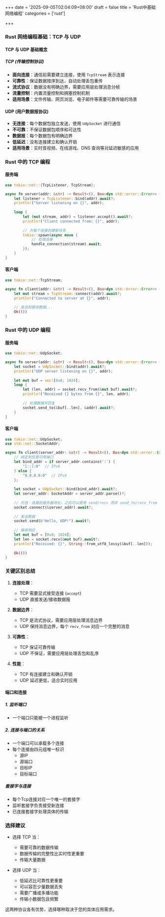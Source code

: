 +++
date = '2025-09-05T02:04:09+08:00'
draft = false
title = 'Rust中基础网络编程'
categories = ['rust']

+++

### Rust 网络编程基础：TCP 与 UDP

####  TCP 与 UDP 基础概念

##### TCP (传输控制协议)
- **面向连接**：通信前需要建立连接，使用 `TcpStream` 表示连接
- **可靠性**：保证数据按序到达，自动处理丢包重传
- **流式协议**：数据没有明确边界，需要应用层处理消息分帧
- **流量控制**：内置流量控制和拥塞控制机制
- **适用场景**：文件传输、网页浏览、电子邮件等需要可靠传输的场景

#### UDP (用户数据报协议)
- **无连接**：每个数据包独立发送，使用 `UdpSocket` 进行通信
- **不可靠**：不保证数据包顺序和可达性
- **数据报**：每个数据包有明确边界
- **低延迟**：没有连接建立和确认开销
- **适用场景**：实时音视频、在线游戏、DNS 查询等对延迟敏感的应用

### Rust 中的 TCP 编程

#### 服务端
```rust
use tokio::net::{TcpListener, TcpStream};

async fn server(addr: &str) -> Result<(), Box<dyn std::error::Error>> {
    let listener = TcpListener::bind(addr).await?;
    println!("Server listening on {}", addr);
    
    loop {
        let (mut stream, addr) = listener.accept().await?;
        println!("Client connected from: {}", addr);
        
        // 为每个连接创建新任务
        tokio::spawn(async move {
            // 处理连接
            handle_connection(stream).await;
        });
    }
}
```

#### 客户端
```rust
use tokio::net::TcpStream;

async fn client(addr: &str) -> Result<(), Box<dyn std::error::Error>> {
    let mut stream = TcpStream::connect(addr).await?;
    println!("Connected to server at {}", addr);
    
    // 发送和接收数据...
    Ok(())
}
```

### Rust 中的 UDP 编程

#### 服务端
```rust
use tokio::net::UdpSocket;

async fn server(addr: &str) -> Result<(), Box<dyn std::error::Error>> {
    let socket = UdpSocket::bind(addr).await?;
    println!("UDP server listening on {}", addr);
    
    let mut buf = vec![0u8; 1024];
    loop {
        let (len, addr) = socket.recv_from(&mut buf).await?;
        println!("Received {} bytes from {}", len, addr);
        
        // 处理数据并回复
        socket.send_to(&buf[..len], &addr).await?;
    }
}
```

#### 客户端
```rust
use tokio::net::UdpSocket;
use std::net::SocketAddr;

async fn client(server_addr: &str) -> Result<(), Box<dyn std::error::Error>> {
    // 绑定到任意可用端口
    let bind_addr = if server_addr.contains(':') {
        "[::]:0"  // IPv6
    } else {
        "0.0.0.0:0"  // IPv4
    };
    
    let socket = UdpSocket::bind(bind_addr).await?;
    let server_addr: SocketAddr = server_addr.parse()?;
    
    // 可选：连接到服务器地址，之后可以使用 send/recv 而非 send_to/recv_from
    socket.connect(&server_addr).await?;
    
    // 发送数据
    socket.send(b"Hello, UDP!").await?;
    
    // 接收响应
    let mut buf = [0u8; 1024];
    let len = socket.recv(&mut buf).await?;
    println!("Received: {}", String::from_utf8_lossy(&buf[..len]));
    
    Ok(())
}
```

### 关键区别总结

1. **连接处理**：
   - TCP 需要显式接受连接 (`accept`)
   - UDP 直接发送/接收数据报

2. **数据边界**：
   - TCP 是流式协议，需要应用层处理消息边界
   - UDP 保持消息边界，每个 `recv_from` 对应一个完整的消息

3. **可靠性**：
   - TCP 保证可靠传输
   - UDP 不保证，需要应用层处理丢包和乱序

4. **性能**：
   - TCP 有连接建立和确认开销
   - UDP 延迟更低，适合实时应用

#### 端口和连接

##### 1. 监听端口

* 一个端口只能被一个进程监听

##### 2. 连接与端口的关系

* 一个端口可以承载多个连接
* 每个连接由四元组唯一标识
  * 源IP
  * 源端口
  * 目标IP
  * 目标端口

##### 套接字与连接

* 每个Tcp连接对应一个唯一的套接字
* 监听套接字负责接受新连接
* 已连接套接字处理具体的传输

### 选择建议

- 选择 TCP 当：
  - 需要可靠的数据传输
  - 数据传输的完整性比实时性更重要
  - 传输大量数据

- 选择 UDP 当：
  - 低延迟比可靠性更重要
  - 可以容忍少量数据丢失
  - 需要广播或多播功能
  - 传输小数据包且频繁

这两种协议各有优势，选择哪种取决于您的具体应用需求。
